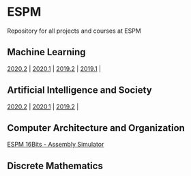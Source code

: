 # ESPM

Repository for all projects and courses at ESPM

## Machine Learning

[2020.2](https://hsandmann.github.io/espm.ml.2020.2/) | 
[2020.1](https://hsandmann.github.io/espm.ml.2020.1/) | 
[2019.2](https://hsandmann.github.io/espm.ml.2019.2/) | 
[2019.1](https://hsandmann.github.io/espm.ml.2019.1/) | 

## Artificial Intelligence and Society

[2020.2](https://hsandmann.github.io/espm.ai.society.2020.2/) | 
[2020.1](https://hsandmann.github.io/espm.ai.society.2020.1/) | 
[2019.2](https://hsandmann.github.io/espm.ai.society.2019.2/) | 

## Computer Architecture and Organization

[ESPM 16Bits - Assembly Simulator](https://hsandmann.github.io/espm.16bits/)

## Discrete Mathematics

